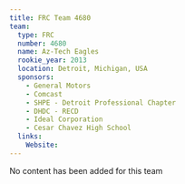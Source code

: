 ```yaml
---
title: FRC Team 4680
team:
  type: FRC
  number: 4680
  name: Az-Tech Eagles
  rookie_year: 2013
  location: Detroit, Michigan, USA
  sponsors:
    - General Motors
    - Comcast
    - SHPE - Detroit Professional Chapter
    - DHDC - RECD
    - Ideal Corporation
    - Cesar Chavez High School
  links:
    Website: 
---
```

No content has been added for this team